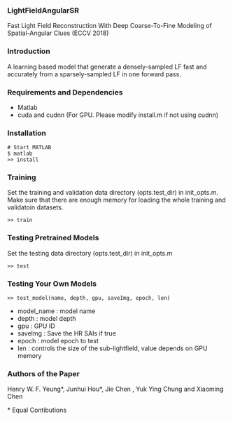 ### LightFieldAngularSR
Fast Light Field Reconstruction With Deep Coarse-To-Fine Modeling of Spatial-Angular Clues
(ECCV 2018)

### Introduction

A learning based model that generate a densely-sampled LF fast and accurately from a sparsely-sampled LF in one forward pass.

### Requirements and Dependencies

- Matlab
- cuda and cudnn (For GPU. Please modify install.m if not using cudnn)

### Installation

    # Start MATLAB
    $ matlab
    >> install

### Training

Set the training and validation data directory (opts.test_dir) in init_opts.m. Make sure that there are enough memory for loading the whole training and validatoin datasets.

    >> train

### Testing Pretrained Models

Set the testing data directory (opts.test_dir) in init_opts.m

    >> test

### Testing Your Own Models

    >> test_model(name, depth, gpu, saveImg, epoch, len)
    
- model_name    : model name
- depth         : model depth
- gpu           : GPU ID
- saveImg       : Save the HR SAIs if true
- epoch         : model epoch to test
- len           : controls the size of the sub-lightfield, value depends on GPU memory
   
### Authors of the Paper

Henry W. F. Yeung*, Junhui Hou*, Jie Chen , Yuk Ying Chung and Xiaoming Chen

\* Equal Contibutions
